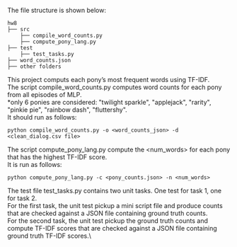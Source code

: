 The file structure is shown below:
```
hw8
├── src
    ├── compile_word_counts.py
    ├── compute_pony_lang.py
├── test
    ├── test_tasks.py
├── word_counts.json
├── other folders
```
This project computs each pony’s most frequent words using TF-IDF. \
The script compile_word_counts.py computes word counts for each pony from all episodes of MLP. \
*only 6 ponies are considered: "twilight sparkle", "applejack", "rarity", "pinkie pie", "rainbow dash", "fluttershy".\
It should run as follows:
```
python compile_word_counts.py -o <word_counts_json> -d <clean_dialog.csv file>
```
The script compute_pony_lang.py compute the <num_words> for each pony that has the highest TF-IDF score. \
It is run as follows:
```
python compute_pony_lang.py -c <pony_counts.json> -n <num_words>
```
The test file test_tasks.py contains two unit tasks. One test for task 1, one for task 2. \
For the first task, the unit test pickup a mini script file and produce counts that are checked against a JSON file containing ground truth counts.\
For the second task, the unit test pickup the ground truth counts and compute TF-IDF scores that are checked against a JSON file containing ground truth TF-IDF scores.\
